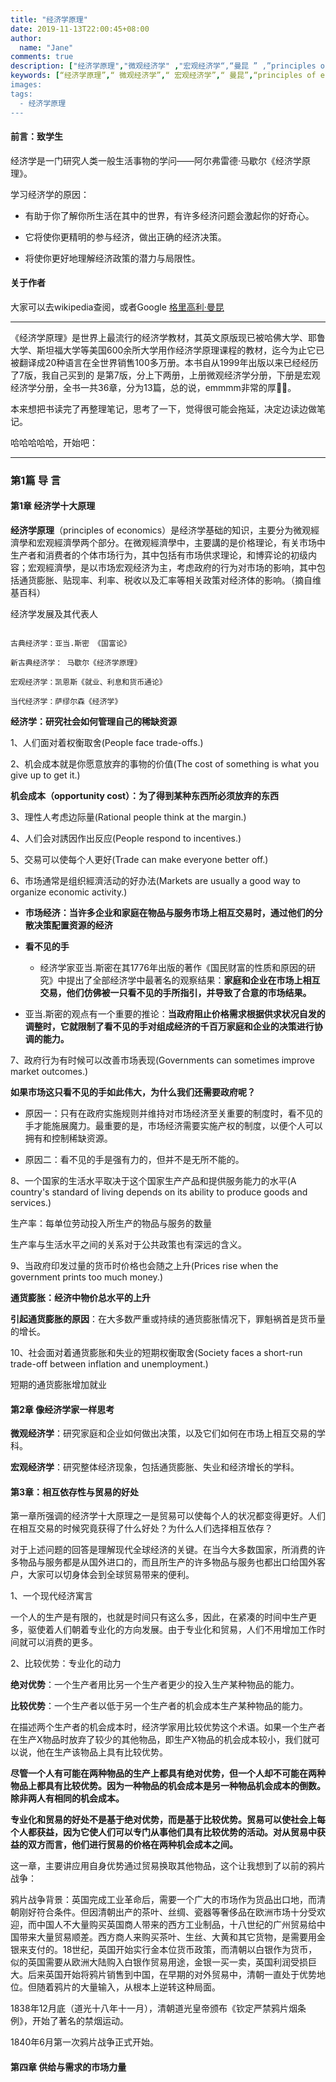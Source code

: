 ```yaml
---
title: "经济学原理"
date: 2019-11-13T22:00:45+08:00
author:
  name: "Jane"
comments: true
description: ["经济学原理","微观经济学" ,"宏观经济学“,“曼昆 ” ,”principles of economics N.GregoryMankiw"]
keywords: [“经济学原理”,“ 微观经济学”,“ 宏观经济学”,“ 曼昆”,“principles of economics N.GregoryMankiw"]
images:
tags:
  - 经济学原理
---
```


#### 前言：致学生

经济学是一门研究人类一般生活事物的学问——阿尔弗雷德·马歇尔《经济学原理》。

学习经济学的原因：

-  有助于你了解你所生活在其中的世界，有许多经济问题会激起你的好奇心。

-  它将使你更精明的参与经济，做出正确的经济决策。

-  将使你更好地理解经济政策的潜力与局限性。

#### 关于作者

大家可以去wikipedia查阅，或者Google
[格里高利·曼昆](https://zh.wikipedia.org/wiki/%E6%A0%BC%E9%87%8C%E9%AB%98%E5%88%A9%C2%B7%E6%9B%BC%E6%98%86)

--------

《经济学原理》是世界上最流行的经济学教材，其英文原版现已被哈佛大学、耶鲁大学、斯坦福大学等美国600余所大学用作经济学原理课程的教材，迄今为止它已被翻译成20种语言在全世界销售100多万册。本书自从1999年出版以来已经经历了7版，我自己买到的
是第7版，分上下两册，上册微观经济学分册，下册是宏观经济学分册，全书一共36章，分为13篇，总的说，emmmm非常的厚🤦‍♀️。

本来想把书读完了再整理笔记，思考了一下，觉得很可能会拖延，决定边读边做笔记。

哈哈哈哈哈，开始吧：

----------
### 第1篇 导 言 

#### 第1章 经济学十大原理

**经济学原理**（principles of economics）是经济学基础的知识，主要分为微观經濟學和宏观經濟學两个部分。在微观經濟學中，主要講的是价格理论，有关市场中生产者和消费者的个体市场行为，其中包括有市场供求理论，和博弈论的初级内容；宏观經濟學，是以市场宏观经济为主，考虑政府的行为对市场的影响，其中包括通货膨胀、贴现率、利率、税收以及汇率等相关政策对经济体的影响。（摘自维基百科）

经济学发展及其代表人
``` text

古典经济学：亚当.斯密 《国富论》

新古典经济学： 马歇尔《经济学原理》

宏观经济学：凯恩斯《就业、利息和货币通论》

当代经济学：萨缪尔森《经济学》

```

**经济学：研究社会如何管理自己的稀缺资源**

1、人们面对着权衡取舍(People face trade-offs.)



2、机会成本就是你愿意放弃的事物的价值(The cost of something is what you give up to get it.)

**机会成本（opportunity cost）：为了得到某种东西所必须放弃的东西**


3、理性人考虑边际量(Rational people think at the margin.)



4、人们会对誘因作出反应(People respond to incentives.)




5、交易可以使每个人更好(Trade can make everyone better off.)



6、市场通常是组织經濟活动的好办法(Markets are usually a good way to organize economic activity.)


- **市场经济：当许多企业和家庭在物品与服务市场上相互交易时，通过他们的分散决策配置资源的经济**

- **看不见的手**
  - 经济学家亚当.斯密在其1776年出版的著作《国民财富的性质和原因的研究》中提出了全部经济学中最著名的观察结果：**家庭和企业在市场上相互交易，他们仿佛被一只看不见的手所指引，并导致了合意的市场结果。**

- 亚当.斯密的观点有一个重要的推论：**当政府阻止价格需求根据供求状况自发的调整时，它就限制了看不见的手对组成经济的千百万家庭和企业的决策进行协调的能力。**


7、政府行为有时候可以改善市场表现(Governments can sometimes improve market outcomes.)

**如果市场这只看不见的手如此伟大，为什么我们还需要政府呢？**

- 原因一：只有在政府实施规则并维持对市场经济至关重要的制度时，看不见的手才能施展魔力。最重要的是，市场经济需要实施产权的制度，以便个人可以拥有和控制稀缺资源。

- 原因二：看不见的手是强有力的，但并不是无所不能的。


8、一个国家的生活水平取决于这个国家生产产品和提供服务能力的水平(A country's standard of living depends on its ability to produce goods and services.)

生产率：每单位劳动投入所生产的物品与服务的数量

生产率与生活水平之间的关系对于公共政策也有深远的含义。

9、当政府印发过量的货币时价格也会随之上升(Prices rise when the government prints too much money.)

**通货膨胀：经济中物价总水平的上升**

**引起通货膨胀的原因**：在大多数严重或持续的通货膨胀情况下，罪魁祸首是货币量的增长。

10、社会面对着通货膨胀和失业的短期权衡取舍(Society faces a short-run trade-off between inflation and unemployment.)

短期的通货膨胀增加就业

#### 第2章 像经济学家一样思考

**微观经济学**：研究家庭和企业如何做出决策，以及它们如何在市场上相互交易的学科。

**宏观经济学**：研究整体经济现象，包括通货膨胀、失业和经济增长的学科。

#### 第3章：相互依存性与贸易的好处

第一章所强调的经济学十大原理之一是贸易可以使每个人的状况都变得更好。人们在相互交易的时候究竟获得了什么好处？为什么人们选择相互依存？

对于上述问题的回答是理解现代全球经济的关键。在当今大多数国家，所消费的许多物品与服务都是从国外进口的，而且所生产的许多物品与服务也都出口给国外客户，大家可以切身体会到全球贸易带来的便利。

1、一个现代经济寓言

一个人的生产是有限的，也就是时间只有这么多，因此，在紧凑的时间中生产更多，驱使着人们朝着专业化的方向发展。由于专业化和贸易，人们不用增加工作时间就可以消费的更多。

2、比较优势：专业化的动力

**绝对优势**：一个生产者用比另一个生产者更少的投入生产某种物品的能力。

**比较优势**：一个生产者以低于另一个生产者的机会成本生产某种物品的能力。

在描述两个生产者的机会成本时，经济学家用比较优势这个术语。如果一个生产者在生产X物品时放弃了较少的其他物品，即生产X物品的机会成本较小，我们就可以说，他在生产该物品上具有比较优势。

**尽管一个人有可能在两种物品的生产上都具有绝对优势，但一个人却不可能在两种物品上都具有比较优势。因为一种物品的机会成本是另一种物品机会成本的倒数。除非两人有相同的机会成本。**

**专业化和贸易的好处不是基于绝对优势，而是基于比较优势。贸易可以使社会上每个人都获益，因为它使人们可以专门从事他们具有比较优势的活动。对从贸易中获益的双方而言，他们进行贸易的价格在两种机会成本之间。**


这一章，主要讲应用自身优势通过贸易换取其他物品，这个让我想到了以前的鸦片战争：

鸦片战争背景：英国完成工业革命后，需要一个广大的市场作为货品出口地，而清朝刚好符合条件。但因清朝出产的茶叶、丝绸、瓷器等奢侈品在欧洲市场十分受欢迎，而中国人不大量购买英国商人带来的西方工业制品，十八世纪的广州贸易给中国带来大量贸易顺差。西方商人来购买茶叶、生丝、大黄和其它货物，是需要用金银来支付的。18世纪，英国开始实行金本位货币政策，而清朝以白银作为货币，似的英国需要从欧洲大陆购入白银作贸易用途，金银一买一卖，英国利润受损巨大。后来英国开始将鸦片销售到中国，在早期的对外贸易中，清朝一直处于优势地位。但随着鸦片的大量输入，从根本上逆转这种局面。

1838年12月底（道光十八年十一月），清朝道光皇帝颁布《钦定严禁鸦片烟条例》，开始了著名的禁烟运动。

1840年6月第一次鸦片战争正式开始。

#### 第四章 供给与需求的市场力量
